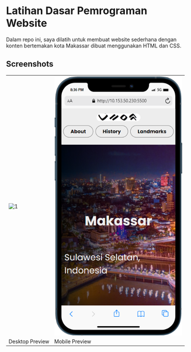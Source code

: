 
# Latihan Dasar Pemrograman Website

Dalam repo ini, saya dilatih untuk membuat website sederhana dengan konten bertemakan kota Makassar dibuat menggunakan HTML dan CSS.

## Screenshots

<table>
 <tr>
    <td><img width="350px" src="/assets/image/intro-web-dasar.png"  border="0" border="0" alt="1" /></td>
    <td> <img width="350px" src="/assets/image/mobile.png" \ border="0"  border="0"  border="0"  alt="2" /></td>
  </tr>
   <tr>
    <td>Desktop Preview</td>
    <td>Mobile Preview</td>
  </tr>

</table>
